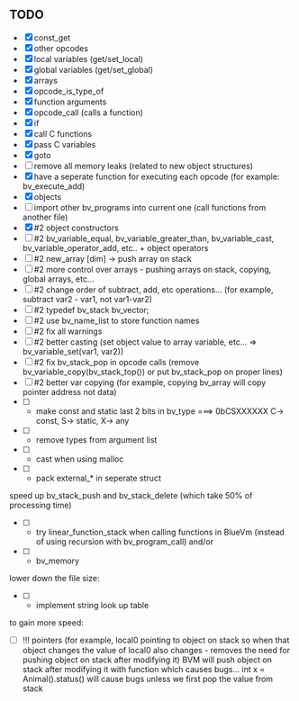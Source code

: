 ## TODO
- [x] const_get
- [x] other opcodes
- [x] local variables (get/set_local)
- [x] global variables (get/set_global)
- [x] arrays
- [x] opcode_is_type_of
- [x] function arguments
- [x] opcode_call (calls a function)
- [x] if
- [x] call C functions
- [x] pass C variables
- [x] goto
- [ ] remove all memory leaks (related to new object structures)
- [x] have a seperate function for executing each opcode (for example: bv_execute_add)
- [x] objects
- [ ] import other bv_programs into current one (call functions from another file)
- [x] #2 object constructors
- [ ] #2 bv_variable_equal, bv_variable_greater_than, bv_variable_cast, bv_variable_operator_add, etc.. + object operators
- [ ] #2 new_array [dim] -> push array on stack
- [ ] #2 more control over arrays - pushing arrays on stack, copying, global arrays, etc...
- [ ] #2 change order of subtract, add, etc operations... (for example, subtract var2 - var1, not var1-var2)
- [ ] #2 typedef bv_stack bv_vector;
- [ ] #2 use bv_name_list to store function names
- [ ] #2 fix all warnings
- [ ] #2 better casting (set object value to array variable, etc... => bv_variable_set(var1, var2))
- [ ] #2 fix bv_stack_pop in opcode calls (remove bv_variable_copy(bv_stack_top()) or put bv_stack_pop on proper lines)
- [ ] #2 better var copying (for example, copying bv_array will copy pointer address not data)
- [ ] + make const and static last 2 bits in bv_type ===> 0bCSXXXXXX C-> const, S-> static, X-> any
- [ ] + remove types from argument list
- [ ] + cast when using malloc
- [ ] + pack external_* in seperate struct

speed up bv_stack_push and bv_stack_delete (which take 50% of processing time)
- [ ] + try linear_function_stack when calling functions in BlueVm (instead of using recursion with bv_program_call)
and/or
- [ ] + bv_memory

lower down the file size:
- [ ] + implement string look up table

to gain more speed:
- [ ] !!! pointers (for example, local0 pointing to object on stack so when that object changes the value of local0 also changes - removes the need for pushing object on stack after modifying it)
BVM will push object on stack after modifying it with function which causes bugs... int x = Animal().status() will cause bugs unless we first pop the value from stack